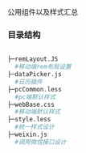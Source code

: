 
公用组件以及样式汇总

### 目录结构

```bash

├─remLayout.JS
  #移动端rem布局设置
├─dataPicker.js
  #日历插件
├─pcCommon.less
  #pc端默认样式
├─webBase.css
  #移动端默认样式
├─style.less 
  #统一样式设计
├─weixin.js
  #调用微信接口设计

```